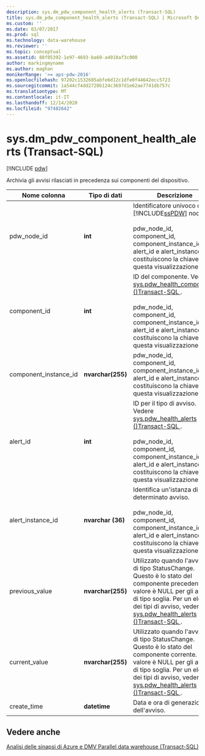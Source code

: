```yaml
---
description: sys.dm_pdw_component_health_alerts (Transact-SQL)
title: sys.dm_pdw_component_health_alerts (Transact-SQL) | Microsoft Docs
ms.custom: ''
ms.date: 03/07/2017
ms.prod: sql
ms.technology: data-warehouse
ms.reviewer: ''
ms.topic: conceptual
ms.assetid: 88f05392-1e97-4693-ba60-a4910af3c000
author: markingmyname
ms.author: maghan
monikerRange: '>= aps-pdw-2016'
ms.openlocfilehash: 97202c1532685abfe6d12c1dfe0f44642ecc5723
ms.sourcegitcommit: 1a544cf4dd2720b124c3697d1e62ae7741db757c
ms.translationtype: MT
ms.contentlocale: it-IT
ms.lasthandoff: 12/14/2020
ms.locfileid: "97482642"
---
```

# <a name="sysdm_pdw_component_health_alerts-transact-sql"></a>sys.dm_pdw_component_health_alerts (Transact-SQL)
[!INCLUDE [pdw](../../includes/applies-to-version/pdw.md)]

  Archivia gli avvisi rilasciati in precedenza sui componenti del dispositivo.  
  
|Nome colonna|Tipo di dati|Descrizione|Range|  
|-----------------|---------------|-----------------|-----------|  
|pdw_node_id|**int**|Identificatore univoco di un [!INCLUDE[ssPDW](../../includes/sspdw-md.md)] nodo.<br /><br /> pdw_node_id, component_id, component_instance_id, alert_id e alert_instance_id costituiscono la chiave per questa visualizzazione.|NOT NULL|  
|component_id|**int**|ID del componente. Vedere [sys.pdw_health_components &#40;&#41;Transact-SQL ](../../relational-databases/system-catalog-views/sys-pdw-health-components-transact-sql.md).<br /><br /> pdw_node_id, component_id, component_instance_id, alert_id e alert_instance_id costituiscono la chiave per questa visualizzazione.|NOT NULL|  
|component_instance_id|**nvarchar(255)**|pdw_node_id, component_id, component_instance_id, alert_id e alert_instance_id costituiscono la chiave per questa visualizzazione.|NOT NULL|  
|alert_id|**int**|ID per il tipo di avviso. Vedere [sys.pdw_health_alerts &#40;&#41;Transact-SQL ](../../relational-databases/system-catalog-views/sys-pdw-health-alerts-transact-sql.md).<br /><br /> pdw_node_id, component_id, component_instance_id, alert_id e alert_instance_id costituiscono la chiave per questa visualizzazione.|NOT NULL|  
|alert_instance_id|**nvarchar (36)**|Identifica un'istanza di un determinato avviso.<br /><br /> pdw_node_id, component_id, component_instance_id, alert_id e alert_instance_id costituiscono la chiave per questa visualizzazione.|NOT NULL|  
|previous_value|**nvarchar(255)**|Utilizzato quando l'avviso è di tipo StatusChange. Questo è lo stato del componente precedente. Il valore è NULL per gli avvisi di tipo soglia. Per un elenco dei tipi di avviso, vedere [sys.pdw_health_alerts &#40;&#41;Transact-SQL ](../../relational-databases/system-catalog-views/sys-pdw-health-alerts-transact-sql.md) .|NULL|  
|current_value|**nvarchar(255)**|Utilizzato quando l'avviso è di tipo StatusChange. Questo è lo stato del componente corrente. Il valore è NULL per gli avvisi di tipo soglia. Per un elenco dei tipi di avviso, vedere [sys.pdw_health_alerts &#40;&#41;Transact-SQL ](../../relational-databases/system-catalog-views/sys-pdw-health-alerts-transact-sql.md) .|NULL|  
|create_time|**datetime**|Data e ora di generazione dell'avviso.|NOT NULL|  
  
## <a name="see-also"></a>Vedere anche  
 [Analisi delle sinapsi di Azure e DMV Parallel data warehouse &#40;Transact-SQL&#41;](../../relational-databases/system-dynamic-management-views/sql-and-parallel-data-warehouse-dynamic-management-views.md)  
  
  
